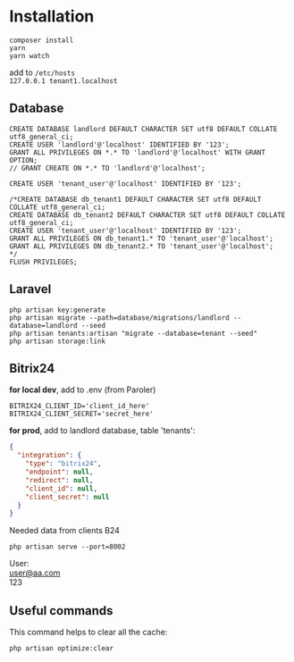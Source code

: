 # Installation
```shell
composer install
yarn
yarn watch
```
add to `/etc/hosts`   
`127.0.0.1 tenant1.localhost`

## Database

```mysql
CREATE DATABASE landlord DEFAULT CHARACTER SET utf8 DEFAULT COLLATE utf8_general_ci;
CREATE USER 'landlord'@'localhost' IDENTIFIED BY '123';
GRANT ALL PRIVILEGES ON *.* TO 'landlord'@'localhost' WITH GRANT OPTION;
// GRANT CREATE ON *.* TO 'landlord'@'localhost';

CREATE USER 'tenant_user'@'localhost' IDENTIFIED BY '123';

/*CREATE DATABASE db_tenant1 DEFAULT CHARACTER SET utf8 DEFAULT COLLATE utf8_general_ci;
CREATE DATABASE db_tenant2 DEFAULT CHARACTER SET utf8 DEFAULT COLLATE utf8_general_ci;
CREATE USER 'tenant_user'@'localhost' IDENTIFIED BY '123';
GRANT ALL PRIVILEGES ON db_tenant1.* TO 'tenant_user'@'localhost';
GRANT ALL PRIVILEGES ON db_tenant2.* TO 'tenant_user'@'localhost';
*/
FLUSH PRIVILEGES;
```
## Laravel
```shell
php artisan key:generate
php artisan migrate --path=database/migrations/landlord --database=landlord --seed
php artisan tenants:artisan "migrate --database=tenant --seed"
php artisan storage:link
```

## Bitrix24

**for local dev**, add to .env (from Paroler)
```dotenv
BITRIX24_CLIENT_ID='client_id_here'
BITRIX24_CLIENT_SECRET='secret_here'
```

**for prod**, add to landlord database, table 'tenants':  
```json
{
  "integration": {
    "type": "bitrix24",
    "endpoint": null,
    "redirect": null,
    "client_id": null,
    "client_secret": null
  }
}
```
Needed data from clients B24

```shell
php artisan serve --port=8002
```  
User:  
user@aa.com   
123

## Useful commands
This command helps to clear all the cache:
```shell
php artisan optimize:clear
```
